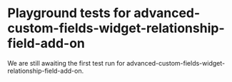 # Playground tests for advanced-custom-fields-widget-relationship-field-add-on
We are still awaiting the first test run for advanced-custom-fields-widget-relationship-field-add-on.
